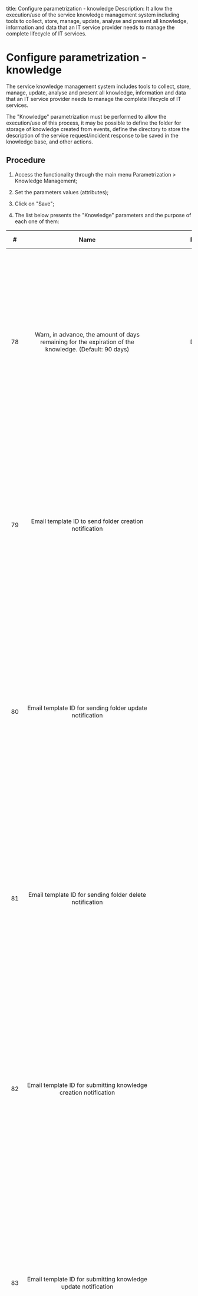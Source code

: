 title: Configure parametrization - knowledge
Description: It allow the execution/use of the service knowledge management system including tools to collect, store, manage, update, analyse and present all knowledge, information and data that an IT service provider needs to manage the complete lifecycle of IT services.
# Configure parametrization - knowledge


The service knowledge management system includes tools to collect, store,
manage, update, analyse and present all knowledge, information and data that an
IT service provider needs to manage the complete lifecycle of IT services.

The "Knowledge" parametrization must be performed to allow the execution/use of
this process, it may be possible to define the folder for storage of knowledge
created from events, define the directory to store the description of the
service request/incident response to be saved in the knowledge base, and other
actions.

Procedure
-------------

1.  Access the functionality through the main menu Parametrization \> Knowledge
    Management;

2.  Set the parameters values (attributes);

3.  Click on "Save";

4.  The list below presents the "Knowledge" parameters and the purpose of each
    one of them:

|  #  |                                                                        Name                                                                        |                  Possible Values                  |                                                                                                                                                                                                                                                                                         Purpose                                                                                                                                                                                                                                                                                         |                                               Additional Guidance                                               |
|:---:|:--------------------------------------------------------------------------------------------------------------------------------------------------:|:-------------------------------------------------:|:---------------------------------------------------------------------------------------------------------------------------------------------------------------------------------------------------------------------------------------------------------------------------------------------------------------------------------------------------------------------------------------------------------------------------------------------------------------------------------------------------------------------------------------------------------------------------------------:|:---------------------------------------------------------------------------------------------------------------:|
|  78 |                       Warn, in advance, the amount of days remaining for the expiration of the knowledge. (Default: 90 days)                       |                  Default: 90 days                 |                                                                             Define how many days in advance of the knowledge expiration date, the author and approver will be notified. When creating a knowledge on the "Knowledge Base" screen, the date of expiration, that is, the date on which the knowledge will expire, must be informed. It will be notified to the author and approver of the knowledge, in advance of N days (defined in this parameter) of the expiration date of the knowledge.                                                                            |                                                  Not applicable                                                 |
|  79 |                                               Email template ID to send folder creation notification                                               |                                                   |                                                                                                Enter the ID number of the folder creation notification email template. When creating a folder in the "Folder Registration" screen, the email template defined in this parameter will be used to send the folder creation notification. This notification will be sent to the group and/or user associated with the folder. This email template ID is set on the "Email Template" screen.                                                                                                |   If you do not enter the identification number (ID) of the email template, the correct email may not be sent.  |
|  80 |                                              Email template ID for sending folder update notification                                              |                                                   |                                                                                         Enter the identification number (ID) of the folder update notification email template. When you change a folder in the "Folder Registration" screen, the email template defined in this parameter will be used to send the folder update notification. This notification will be sent to the group and/or user associated with the folder. This email template ID is set on the "Email Template" screen.                                                                                        | If you do not enter the identification number (ID) of the e-mail template, you may not send the correct e-mail. |
|  81 |                                              Email template ID for sending folder delete notification                                              |                                                   |                                                                                         Enter the identification number (ID) of the folder deletion notification email template. When deleting a folder in the "Folder Registration" screen, the email template defined in this parameter will be used to send the folder delete notification. This notification will be sent to the group and/or user associated with the folder. This email template ID is set on the "Email Template" screen.                                                                                        |           If you do not enter the ID number of the Email Template, you may not send the correct email.          |
|  82 |                                          Email template ID for submitting knowledge creation notification                                          |                      E.g.: 11                     |                                                                                          Enter the Knowledge Creation Notification Email Template (ID) number. By registering a knowledge on the "Knowledge Base" screen, the knowledge creation notification will be used to send the email template defined in this parameter. This notification will be sent to the group and/or user associated with the knowledge base. This email template ID is entered in the "Email Template" screen.                                                                                          |   If you do not enter the identification number (ID) of the email template, the correct email may not be sent.  |
|  83 |                                           Email template ID for submitting knowledge update notification                                           |                      E.g.: 12                     |                                                                                               Enter the Knowledge Update Notification email template number (ID). When updating a knowledge on the "Knowledge Base" screen, the email template defined in this parameter will be used to send the knowledge update notification. This notification will be sent to the group and/or user associated with the knowledge base. This email template ID is set on the "Email Template" screen.                                                                                              |  If you do not enter the r (ID) ID number of the email template, you may not be able to send the correct email. |
|  84 |                                            Email template ID for sending knowledge deletion notification                                           |                      E.g.: 13                     |                                                                                  Enter the identification number (ID) of the knowledge deletion notification email template. By deleting a knowledge on the "Knowledge Base" screen, the email template defined in this parameter will be used to send the knowledge exclusion notification. This notification will be sent to the group and/or user associated with the knowledge base. This email template ID is set on the "Email Template" screen.                                                                                  |   If you do not enter the identification number (ID) of the email template, the correct email may not be sent.  |
| 182 | Folder to save the Description and the solution to the service request in the Knowledge Base (Eg: Windows - Description_Response_To_KnowledgeBase) |    E.g.: Windows: C:\4biz\BaseConhecimento    | Define the directory to store the response description of the service/incident request to be saved in the knowledge base. In the Service Request/Incident screen, the field "Save Solution/Response in the Knowledge Base" is displayed. When answering a service/incident request, and if you want to register the description of the Response Solution in the knowledge base, simply select the field and inform the title, done this, when save and forward the flow, the description of the solution response of the request will be stored in the folder defined in the parameter. |                                                  Not applicable                                                 |
| 273 |                                             Default folder for knowledge created from event occurrences                                            |                                                   |                                                                                                                                                                                                                                                        Define the folder for knowledge storage created from the event occurrences                                                                                                                                                                                                                                                       |                                                  Not applicable                                                 |
| 304 |                                    URL of SOLR server (E.g.: http: // localhost: 8983 / solr / collection_name)                                    |  E.g.: http://localhost:8983/solr/collection_name |                                                                                                                                                                                                                                           Configure the URL of the Apache Solr collection that will be used by 4biz to index the knowledge                                                                                                                                                                                                                                          |                                                  Not applicable                                                 |
| 305 |                                              Apache Tika server URL (Eg: http://localhost: 9998/tika)                                              |          E.g.: http://localhost:9998/tika         |                                                                                                                                                                                                                                               Configure the Apache Tika URL to make OCRs of knowledge attachments at the time of indexing                                                                                                                                                                                                                                               |                                                  Not applicable                                                 |
| 308 |                                   Total items to be imported at a time when indexing documents in Solr (Eg: 1000)                                  |                    E.g.: 1.000                    |                                                                                                                                                                                                                                                            Configure how many items will be indexed at a time in Apache Solr                                                                                                                                                                                                                                                            |                                                  Not applicable                                                 |
| 313 |                                           ID of the folder to register Knowledge created by the end user                                           |                                                   |                                                                                                                                                                                                                                                               Default folder to register Knowledge created by the end user                                                                                                                                                                                                                                                              |                                                  Not applicable                                                 |
| 314 |                                                   Source ID of Knowledge created by the end user                                                   |                                                   |                                                                                                                                                                                                                                                        Default origin that will be used in the knowledge created by the end user                                                                                                                                                                                                                                                        |                                                  Not applicable                                                 |
| 332 |                                                    Enable synchronization with the index server                                                    |                       Y or N                      |                                                                                                        When a knowledge indexing is performed in Solr, either by deleting, updating or creating a new knowledge. If Solr is stopped and this parameter is active, an automatic synchronization with Solr is started until Solr is reactivated. As soon as it back to work, all the knowledge that is pending indexing is indexed, and the automatic synchronization is finished.                                                                                                        |                                                  Not applicable                                                 |
| 333 |                                      Enter the interval in minutes to sync the knowledge with the index server                                     |                                                   |                                                                                                                                                                                                                        If automatic sync is active (parameter 332). This parameter determines how long the automatic knowledge synchronization will be performed.                                                                                                                                                                                                                       |                                                  Not applicable                                                 |
| 354 |                                URL of the logo (Knowledge Portal) (Eg: /4biz/imagens/logo/logo-header-icon.png)                                | E.g.: /4biz/imagens/logo/logo-header-icon.png |                                                                                                                                                                                                                                           Parameter of use restricted to 4biz Corporation, indicates the URL of the Knowledge Portal logo.                                                                                                                                                                                                                                          |                                                  Not applicable                                                 |
| 355 |                                Header Background URL (Knowledge Portal) (Eg: /4biz/images/background-header.png)                               |    E.g.:/4biz/imagens/background-header.png   |                                                                                                                                                                                                                                                            Parameter that customizes the appearance of the Knowledge Portal.                                                                                                                                                                                                                                                            |                                                  Not applicable                                                 |
| 356 |                                       Background color of the header (Portal of Knowledge) (Default: #e6e6e6)                                      |                   E.g.: #e6e6e6                   |                                                                                                                                                                                                                                                            Parameter that customizes the appearance of the Knowledge Portal.                                                                                                                                                                                                                                                            |                                                  Not applicable                                                 |
| 357 |                                               Header Font Color (Knowledge Portal) (Default: #333333)                                              |                   E.g.: #333333                   |                                                                                                                                                                                                                                                            Parameter that customizes the appearance of the Knowledge Portal.                                                                                                                                                                                                                                                            |                                                  Not applicable                                                 |
| 358 |                                           Enable knowledge base search ranking (Eg: Y or N - Default 'N')                                          |                       Y or N                      |                                                                                                                                                                                                                         Failure to configure this information, or the assignment of "N", prevents the creation of management reports that deal with the subject.                                                                                                                                                                                                                        |                                                  Not applicable                                                 |
| 359 |                                                 Store search registries for how many days? (Eg: 30)                                                |                      E.g.: 30                     |                                                                                                                                                                                              Failure to configure this limiter can accumulate excessive amounts of data unnecessarily over time, causing slowness in application processing, especially in reports that handle the subject.                                                                                                                                                                                             |                                                  Not applicable                                                 |
| 360 |                                            Font color of favorites (Knowledge Portal) (Default: #f1a21f)                                           |                   E.g..: #f1a21f                  |                                                                                                                                                                                                                             Customize the appearance of the "Favorites" frame that is on the Home screen of both the Knowledge Portal and the User's Guide.                                                                                                                                                                                                                             |                                                  Not applicable                                                 |
| 361 |                                             Font color of likes (Knowledge Portal) (Default: # 6c8ebe)                                             |                   E.g..: #6c8ebe                  |                                                                                                                                                                                                                               Customize the appearance of the "Liked" frame that is on the Home screen of both the Knowledge Portal and the User's Guide.                                                                                                                                                                                                                               |                                                  Not applicable                                                 |
| 362 |                                       Color of the indicated source (Portal of Knowledge) (Default: #67c15e)                                       |                   E.g..: #67c15e                  |                                                                                                                                                                                                                                              Customize the appearance of the "Indicated" frame that is on the Knowledge Portal home screen.                                                                                                                                                                                                                                             |                                                  Not applicable                                                 |
| 363 |                                               Help URL (Eg: https://help.4bizcloud.com/4biz)                                               |   E.g.: https://help..4bizcloud.com/4biz  |                                                                                                                                                                                                                                                                The parameter is used to enter the URL of the User's Guide                                                                                                                                                                                                                                                               |                                                  Not applicable                                                 |
| 364 |                                       Logo URL (User Guide) (Eg: /4biz/images/logo/logo-header-icon.png)                                       |   E.g..: /4biz/imagens/background-header.png  |                                                                                                                                                                                                                                              Parameter of restricted use to 4biz Corporation, indicates the URL of the User Guide logo.                                                                                                                                                                                                                                             |                                                  Not applicable                                                 |
| 365 |                                   Header Background URL (User Guide) (Eg: /4biz/images/background-header.png)                                  |   E.g..: /4biz/imagens/background-header.png  |                                                                                                                                                                                                                                   Parameter of restricted use to 4biz Corporation, indicates the URL of the background image of the User's Guide.                                                                                                                                                                                                                                   |                                                  Not applicable                                                 |
| 366 |                                           Background color of the header (User Guide) (Default: #e6e6e6)                                           |                   E.g..: #e6e6e6                  |                                                                                                                                                                                                                                            Parameter of restricted use to 4biz Corporation, customize the appearance of the User's Guide.                                                                                                                                                                                                                                           |                                                  Not applicable                                                 |
| 367 |                                                 Header Font Color (User's Guide) (Default: #333333)                                                |                   E.g..: #333333                  |                                                                                                                                                                                                                                            Parameter of restricted use to 4biz Corporation, customize the appearance of the User's Guide.                                                                                                                                                                                                                                           |                                                  Not applicable                                                 |
| 368 |                                              URL for partner login (Eg: https://example.com/4biz)                                              |        E.g..: https://example.com/4biz        |                                                                                                                                                                                                             Parameter of restricted use to 4biz Corporation, customize the link to which the solution is directed when clicking on "I am an Agent" in the User's Guide.                                                                                                                                                                                                             |                                                  Not applicable                                                 |
| 410 |                                                   Display title of Knowledge Portal (Default: Y)                                                   |                                                   |                                                                                                                                                                                                                                                            Informs if it is to display the title of knowledge on the Knowledge Base Search screen                                                                                                                                                                                                                                                           |                                                  Not applicable                                                 |



Table 1 - Parameters list


!!! tip "About"

    <b>Product/Version:</b> 4biz | Helium &nbsp;&nbsp;
    <b>Updated:</b>01/08/2019 – Anna Martins
